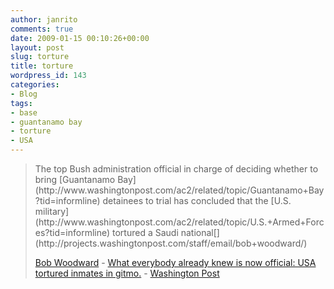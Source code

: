 ```yaml
---
author: janrito
comments: true
date: 2009-01-15 00:10:26+00:00
layout: post
slug: torture
title: torture
wordpress_id: 143
categories:
- Blog
tags:
- base
- guantanamo bay
- torture
- USA
---
```


<blockquote>The top Bush administration official in charge of deciding whether to bring [Guantanamo Bay](http://www.washingtonpost.com/ac2/related/topic/Guantanamo+Bay?tid=informline) detainees to trial has concluded that the [U.S. military](http://www.washingtonpost.com/ac2/related/topic/U.S.+Armed+Forces?tid=informline) tortured a Saudi national[](http://projects.washingtonpost.com/staff/email/bob+woodward/)

[Bob Woodward](http://projects.washingtonpost.com/staff/email/bob+woodward/) - [What everybody already knew is now official: USA tortured inmates in gitmo.](http://www.washingtonpost.com/wp-dyn/content/article/2009/01/13/AR2009011303372.html?hpid=topnews) - [Washington Post](http://www.washingtonpost.com/)
</blockquote>
